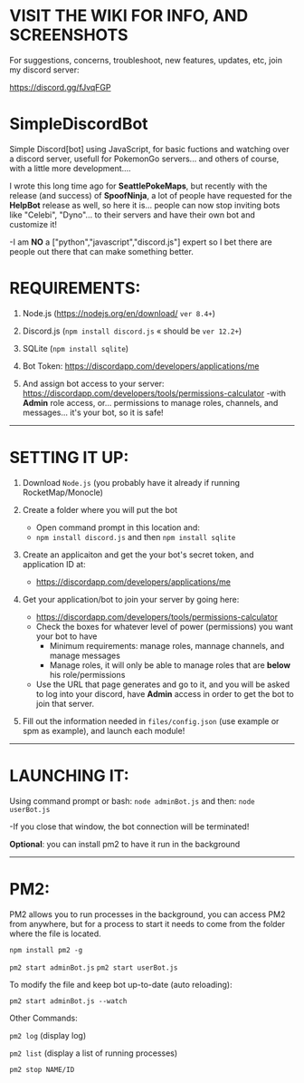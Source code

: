 # VISIT THE WIKI FOR INFO, AND SCREENSHOTS

For suggestions, concerns, troubleshoot, new features, updates, etc, join my discord server: 

https://discord.gg/fJvqFGP


# SimpleDiscordBot

Simple Discord[bot] using JavaScript, for basic fuctions and watching over a discord server, usefull for PokemonGo servers... and others of course, with a little more development....

I wrote this long time ago for **SeattlePokeMaps**, but recently with the release (and success) of **SpoofNinja**, a lot of people have requested for the **HelpBot** release as well, so here it is... people can now stop inviting bots like "Celebi", "Dyno"... to their servers and have their own bot and customize it!

-I am **NO** a ["python","javascript","discord.js"] expert so I bet there are people out there that can make something better.

# REQUIREMENTS:

1) Node.js (https://nodejs.org/en/download/ `ver 8.4+`)

2) Discord.js (`npm install discord.js` « should be `ver 12.2+`) 

3) SQLite (`npm install sqlite`) 

4) Bot Token: https://discordapp.com/developers/applications/me  

5) And assign bot access to your server: https://discordapp.com/developers/tools/permissions-calculator
-with **Admin** role access, or... permissions to manage roles, channels, and messages... it's your bot, so it is safe!

<hr />

# SETTING IT UP:

1. Download `Node.js` (you probably have it already if running RocketMap/Monocle)

2. Create a folder where you will put the bot
   * Open command prompt in this location and:
   * `npm install discord.js` and then `npm install sqlite`

3. Create an applicaiton and get the your bot's secret token, and application ID at:
   * https://discordapp.com/developers/applications/me 

4. Get your application/bot to join your server by going here:
   * https://discordapp.com/developers/tools/permissions-calculator
   * Check the boxes for whatever level of power (permissions) you want your bot to have
     * Minimum requirements: manage roles, mannage channels, and manage messages
     * Manage roles, it will only be able to manage roles that are **below** his role/permissions
   * Use the URL that page generates and go to it, and you will be asked to log into your discord, have **Admin** access in order to get the bot to join that server.

5. Fill out the information needed in `files/config.json` (use example or spm as example), and launch each module!

<hr />

# LAUNCHING IT:

Using command prompt or bash: `node adminBot.js`
and then: `node userBot.js`

-If you close that window, the bot connection will be terminated!

**Optional**: you can install pm2 to have it run in the background

<hr />

# PM2:

PM2 allows you to run processes in the background, you can access PM2 from anywhere, but for a process to start it needs to come from the folder where the file is located.

`npm install pm2 -g`

`pm2 start adminBot.js`
`pm2 start userBot.js`

To modify the file and keep bot up-to-date (auto reloading):

`pm2 start adminBot.js --watch`

Other Commands:

`pm2 log` (display log)

`pm2 list` (display a list of running processes)

`pm2 stop NAME/ID`

